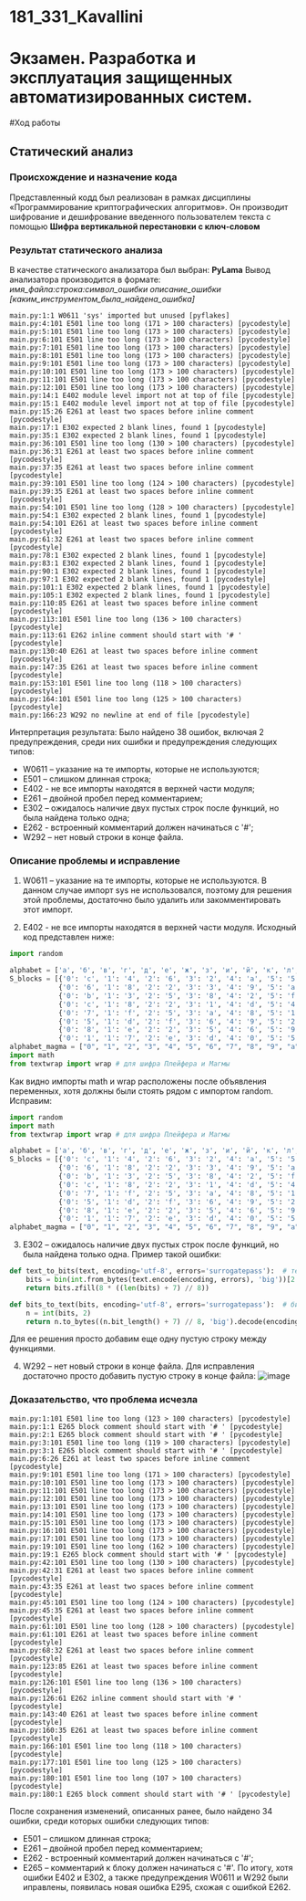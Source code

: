 # 181_331_Kavallini
# Экзамен. Разработка и эксплуатация защищенных автоматизированных систем.

#Ход работы
## Статический анализ
### Происхождение и назначение кода
Представленный кодд был реализован в рамках дисциплины «Программирование криптографических алгоритмов». Он производит шифрование и дешифрование введенного пользователем текста с помощью **Шифра вертикальной перестановки с ключ-словом**

### Результат статического анализа
В качестве статического анализатора был выбран: **PyLama**
Вывод анализатора производится в формате: *имя_файла:строка:символ_ошибки описание_ошибки [каким_инструментом_была_найдена_ошибка]*
```
main.py:1:1 W0611 'sys' imported but unused [pyflakes]
main.py:4:101 E501 line too long (171 > 100 characters) [pycodestyle]
main.py:5:101 E501 line too long (173 > 100 characters) [pycodestyle]
main.py:6:101 E501 line too long (173 > 100 characters) [pycodestyle]
main.py:7:101 E501 line too long (173 > 100 characters) [pycodestyle]
main.py:8:101 E501 line too long (173 > 100 characters) [pycodestyle]
main.py:9:101 E501 line too long (173 > 100 characters) [pycodestyle]
main.py:10:101 E501 line too long (173 > 100 characters) [pycodestyle]
main.py:11:101 E501 line too long (173 > 100 characters) [pycodestyle]
main.py:12:101 E501 line too long (173 > 100 characters) [pycodestyle]
main.py:14:1 E402 module level import not at top of file [pycodestyle]
main.py:15:1 E402 module level import not at top of file [pycodestyle]
main.py:15:26 E261 at least two spaces before inline comment [pycodestyle]
main.py:17:1 E302 expected 2 blank lines, found 1 [pycodestyle]
main.py:35:1 E302 expected 2 blank lines, found 1 [pycodestyle]
main.py:36:101 E501 line too long (130 > 100 characters) [pycodestyle]
main.py:36:31 E261 at least two spaces before inline comment [pycodestyle]
main.py:37:35 E261 at least two spaces before inline comment [pycodestyle]
main.py:39:101 E501 line too long (124 > 100 characters) [pycodestyle]
main.py:39:35 E261 at least two spaces before inline comment [pycodestyle]
main.py:54:101 E501 line too long (128 > 100 characters) [pycodestyle]
main.py:54:1 E302 expected 2 blank lines, found 1 [pycodestyle]
main.py:54:101 E261 at least two spaces before inline comment [pycodestyle]
main.py:61:32 E261 at least two spaces before inline comment [pycodestyle]
main.py:78:1 E302 expected 2 blank lines, found 1 [pycodestyle]
main.py:83:1 E302 expected 2 blank lines, found 1 [pycodestyle]
main.py:90:1 E302 expected 2 blank lines, found 1 [pycodestyle]
main.py:97:1 E302 expected 2 blank lines, found 1 [pycodestyle]
main.py:101:1 E302 expected 2 blank lines, found 1 [pycodestyle]
main.py:105:1 E302 expected 2 blank lines, found 1 [pycodestyle]
main.py:110:85 E261 at least two spaces before inline comment [pycodestyle]
main.py:113:101 E501 line too long (136 > 100 characters) [pycodestyle]
main.py:113:61 E262 inline comment should start with '# ' [pycodestyle]
main.py:130:40 E261 at least two spaces before inline comment [pycodestyle]
main.py:147:35 E261 at least two spaces before inline comment [pycodestyle]
main.py:153:101 E501 line too long (118 > 100 characters) [pycodestyle]
main.py:164:101 E501 line too long (125 > 100 characters) [pycodestyle]
main.py:166:23 W292 no newline at end of file [pycodestyle]
```
Интерпретация результата:
Было найдено 38 ошибок, включая 2 предупреждения, среди них ошибки и предупреждения следующих типов:
* W0611 – указание на те импорты, которые не используются;
* E501 – слишком длинная строка;
* E402 - не все импорты находятся в верхней части модуля;
* E261 – двойной пробел перед комментарием;
* E302 – ожидалось наличие двух пустых строк после функций, но была найдена только одна;
* E262 - встроенный комментарий должен начинаться с '#';
* W292 – нет новый строки в конце файла.

### Описание проблемы и исправление
1. W0611 – указание на те импорты, которые не используются.
В данном случае импорт sys не использовался, поэтому для решения этой проблемы, достаточно было удалить или закомментировать этот импорт.

2. E402 - не все импорты находятся в верхней части модуля.
Исходный код представлен ниже:
```python
import random

alphabet = ['а', 'б', 'в', 'г', 'д', 'е', 'ж', 'з', 'и', 'й', 'к', 'л', 'м', 'н', 'о', 'п', 'р', 'с', 'т', 'у', 'ф', 'х', 'ц', 'ч', 'ш', 'щ', 'ъ', 'ы', 'ь', 'э', 'ю', 'я']
S_blocks = [{'0': 'c', '1': '4', '2': '6', '3': '2', '4': 'a', '5': '5', '6': 'b', '7': '9', '8': 'e', '9': '8', 'a': 'd', 'b': '7', 'c': '0', 'd': '3', 'e': 'f', 'f': '1'},
            {'0': '6', '1': '8', '2': '2', '3': '3', '4': '9', '5': 'a', '6': '5', '7': 'c', '8': '1', '9': 'e', 'a': '4', 'b': '7', 'c': 'b', 'd': 'd', 'e': '0', 'f': 'f'},
            {'0': 'b', '1': '3', '2': '5', '3': '8', '4': '2', '5': 'f', '6': 'a', '7': 'd', '8': 'e', '9': '1', 'a': '7', 'b': '4', 'c': 'c', 'd': '9', 'e': '6', 'f': '0'},
            {'0': 'c', '1': '8', '2': '2', '3': '1', '4': 'd', '5': '4', '6': 'f', '7': '6', '8': '7', '9': '0', 'a': 'a', 'b': '5', 'c': '3', 'd': 'e', 'e': '9', 'f': 'b'},
            {'0': '7', '1': 'f', '2': '5', '3': 'a', '4': '8', '5': '1', '6': '6', '7': 'd', '8': '0', '9': '9', 'a': '3', 'b': 'e', 'c': 'b', 'd': '4', 'e': '2', 'f': 'c'},
            {'0': '5', '1': 'd', '2': 'f', '3': '6', '4': '9', '5': '2', '6': 'c', '7': 'a', '8': 'b', '9': '7', 'a': '8', 'b': '1', 'c': '4', 'd': '3', 'e': 'e', 'f': '0'},
            {'0': '8', '1': 'e', '2': '2', '3': '5', '4': '6', '5': '9', '6': '1', '7': 'c', '8': 'f', '9': '4', 'a': 'b', 'b': '0', 'c': 'd', 'd': 'a', 'e': '3', 'f': '7'},
            {'0': '1', '1': '7', '2': 'e', '3': 'd', '4': '0', '5': '5', '6': '8', '7': '3', '8': '4', '9': 'f', 'a': 'a', 'b': '6', 'c': '9', 'd': 'c', 'e': 'b', 'f': '2'}]
alphabet_magma = ["0", "1", "2", "3", "4", "5", "6", "7", "8", "9", "a", "b", "c", "d", "e", "f"]
import math
from textwrap import wrap # для шифра Плейфера и Магмы
```
Как видно импорты math и wrap расположены после объявления переменных, хотя должны были стоять рядом с импортом random. Исправим:
```python
import random
import math
from textwrap import wrap # для шифра Плейфера и Магмы

alphabet = ['а', 'б', 'в', 'г', 'д', 'е', 'ж', 'з', 'и', 'й', 'к', 'л', 'м', 'н', 'о', 'п', 'р', 'с', 'т', 'у', 'ф', 'х', 'ц', 'ч', 'ш', 'щ', 'ъ', 'ы', 'ь', 'э', 'ю', 'я']
S_blocks = [{'0': 'c', '1': '4', '2': '6', '3': '2', '4': 'a', '5': '5', '6': 'b', '7': '9', '8': 'e', '9': '8', 'a': 'd', 'b': '7', 'c': '0', 'd': '3', 'e': 'f', 'f': '1'},
            {'0': '6', '1': '8', '2': '2', '3': '3', '4': '9', '5': 'a', '6': '5', '7': 'c', '8': '1', '9': 'e', 'a': '4', 'b': '7', 'c': 'b', 'd': 'd', 'e': '0', 'f': 'f'},
            {'0': 'b', '1': '3', '2': '5', '3': '8', '4': '2', '5': 'f', '6': 'a', '7': 'd', '8': 'e', '9': '1', 'a': '7', 'b': '4', 'c': 'c', 'd': '9', 'e': '6', 'f': '0'},
            {'0': 'c', '1': '8', '2': '2', '3': '1', '4': 'd', '5': '4', '6': 'f', '7': '6', '8': '7', '9': '0', 'a': 'a', 'b': '5', 'c': '3', 'd': 'e', 'e': '9', 'f': 'b'},
            {'0': '7', '1': 'f', '2': '5', '3': 'a', '4': '8', '5': '1', '6': '6', '7': 'd', '8': '0', '9': '9', 'a': '3', 'b': 'e', 'c': 'b', 'd': '4', 'e': '2', 'f': 'c'},
            {'0': '5', '1': 'd', '2': 'f', '3': '6', '4': '9', '5': '2', '6': 'c', '7': 'a', '8': 'b', '9': '7', 'a': '8', 'b': '1', 'c': '4', 'd': '3', 'e': 'e', 'f': '0'},
            {'0': '8', '1': 'e', '2': '2', '3': '5', '4': '6', '5': '9', '6': '1', '7': 'c', '8': 'f', '9': '4', 'a': 'b', 'b': '0', 'c': 'd', 'd': 'a', 'e': '3', 'f': '7'},
            {'0': '1', '1': '7', '2': 'e', '3': 'd', '4': '0', '5': '5', '6': '8', '7': '3', '8': '4', '9': 'f', 'a': 'a', 'b': '6', 'c': '9', 'd': 'c', 'e': 'b', 'f': '2'}]
alphabet_magma = ["0", "1", "2", "3", "4", "5", "6", "7", "8", "9", "a", "b", "c", "d", "e", "f"]
```

3. E302 – ожидалось наличие двух пустых строк после функций, но была найдена только одна.
Пример такой ошибки:
```python
def text_to_bits(text, encoding='utf-8', errors='surrogatepass'):  # текст в биты
    bits = bin(int.from_bytes(text.encode(encoding, errors), 'big'))[2:]
    return bits.zfill(8 * ((len(bits) + 7) // 8))

def bits_to_text(bits, encoding='utf-8', errors='surrogatepass'):  # биты в текст
    n = int(bits, 2)
    return n.to_bytes((n.bit_length() + 7) // 8, 'big').decode(encoding, errors) or '\0'

```
Для ее решения просто добавим еще одну пустую строку между функциями.

4. W292 – нет новый строки в конце файла.
Для исправления достаточно просто добавить пустую строку в конце файла:
![image](https://user-images.githubusercontent.com/56557255/214790734-837a2d08-0f56-46b8-a73f-e8663ee2e2d4.png)

### Доказательство, что проблема исчезла
```
main.py:1:101 E501 line too long (123 > 100 characters) [pycodestyle]
main.py:1:1 E265 block comment should start with '# ' [pycodestyle]
main.py:2:1 E265 block comment should start with '# ' [pycodestyle]
main.py:3:101 E501 line too long (119 > 100 characters) [pycodestyle]
main.py:3:1 E265 block comment should start with '# ' [pycodestyle]
main.py:6:26 E261 at least two spaces before inline comment [pycodestyle]
main.py:9:101 E501 line too long (171 > 100 characters) [pycodestyle]
main.py:10:101 E501 line too long (173 > 100 characters) [pycodestyle]
main.py:11:101 E501 line too long (173 > 100 characters) [pycodestyle]
main.py:12:101 E501 line too long (173 > 100 characters) [pycodestyle]
main.py:13:101 E501 line too long (173 > 100 characters) [pycodestyle]
main.py:14:101 E501 line too long (173 > 100 characters) [pycodestyle]
main.py:15:101 E501 line too long (173 > 100 characters) [pycodestyle]
main.py:16:101 E501 line too long (173 > 100 characters) [pycodestyle]
main.py:17:101 E501 line too long (173 > 100 characters) [pycodestyle]
main.py:19:101 E501 line too long (162 > 100 characters) [pycodestyle]
main.py:19:1 E265 block comment should start with '# ' [pycodestyle]
main.py:42:101 E501 line too long (130 > 100 characters) [pycodestyle]
main.py:42:31 E261 at least two spaces before inline comment [pycodestyle]
main.py:43:35 E261 at least two spaces before inline comment [pycodestyle]
main.py:45:101 E501 line too long (124 > 100 characters) [pycodestyle]
main.py:45:35 E261 at least two spaces before inline comment [pycodestyle]
main.py:61:101 E501 line too long (128 > 100 characters) [pycodestyle]
main.py:61:101 E261 at least two spaces before inline comment [pycodestyle]
main.py:68:32 E261 at least two spaces before inline comment [pycodestyle]
main.py:123:85 E261 at least two spaces before inline comment [pycodestyle]
main.py:126:101 E501 line too long (136 > 100 characters) [pycodestyle]
main.py:126:61 E262 inline comment should start with '# ' [pycodestyle]
main.py:143:40 E261 at least two spaces before inline comment [pycodestyle]
main.py:160:35 E261 at least two spaces before inline comment [pycodestyle]
main.py:166:101 E501 line too long (118 > 100 characters) [pycodestyle]
main.py:177:101 E501 line too long (125 > 100 characters) [pycodestyle]
main.py:180:101 E501 line too long (107 > 100 characters) [pycodestyle]
main.py:180:1 E265 block comment should start with '# ' [pycodestyle]
```
После сохранения изменений, описанных ранее, было найдено 34 ошибки, среди которых ошибки следующих типов:
* E501 – слишком длинная строка;
* E261 – двойной пробел перед комментарием;
* E262 - встроенный комментарий должен начинаться с '#';
* E265 – комментарий к блоку должен начинаться с '#'.
По итогу, хотя ошибки E402 и E302, а также предупреждения W0611 и W292 были иправлены, появилась новая ошибка E295, схожая с ошибкой E262.
